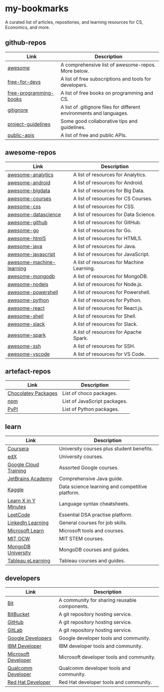 # my-bookmarks
A curated list of articles, repositories, and learning resources for CS, Economics, and more.


## github-repos
| Link | Description |
| -----|----- |
| [awesome](https://github.com/sindresorhus/awesome) | A comprehensive list of awesome-repos. More below. |
| [free-for-devs](https://github.com/ripienaar/free-for-dev/blob/master/README.md) | A list of free subscriptions and tools for developers. |
| [free-programming-books](https://github.com/EbookFoundation/free-programming-books/blob/master/free-programming-books.md) | A list of free books on programming and CS. |
| [gitignore](https://github.com/github/gitignore) | A list of .gitignore files for different environments and languages. |
| [project-guidelines](https://github.com/elsewhencode/project-guidelines) | Some good collaborative tips and guidelines. |
| [public-apis](https://github.com/public-apis/public-apis) | A list of free and public APIs. |


## awesome-repos
| Link | Description |
| ---- | ---- |
| [awesome-analytics](https://github.com/onurakpolat/awesome-analytics) | A list of resources for Analytics. |
| [awesome-android](https://github.com/JStumpp/awesome-android) | A list of resources for Android. |
| [awesome-bigdata](https://github.com/onurakpolat/awesome-bigdata) | A list of resources for Big Data. |
| [awesome-courses](https://github.com/prakhar1989/awesome-courses) | A list of resources for CS Courses. |
| [awesome-css](https://github.com/awesome-css-group/awesome-css) | A list of resources for CSS. |
| [awesome-datascience](https://github.com/academic/awesome-datascience) | A list of resources for Data Science. |
| [awesome-github](https://github.com/phillipadsmith/awesome-github) | A list of resources for GitHub. |
| [awesome-go](https://github.com/avelino/awesome-go) | A list of resources for Go. |
| [awesome-html5](https://github.com/diegocard/awesome-html5) | A list of resources for HTML5. |
| [awesome-java](https://github.com/akullpp/awesome-java) | A list of resources for Java. |
| [awesome-javascript](https://github.com/sorrycc/awesome-javascript) | A list of resources for JavaScript. |
| [awesome-machine-learning](https://github.com/josephmisiti/awesome-machine-learning) | A list of resources for Machine Learning. |
| [awesome-mongodb](https://github.com/ramnes/awesome-mongodb) | A list of resources for MongoDB. |
| [awesome-nodejs](https://github.com/sindresorhus/awesome-nodejs) | A list of resources for Node.js. |
| [awesome-powershell](https://github.com/janikvonrotz/awesome-powershell) | A list of resources for Powershell. |
| [awesome-python](https://github.com/vinta/awesome-python) | A list of resources for Python. |
| [awesome-react](https://github.com/enaqx/awesome-react) | A list of resources for React.js. |
| [awesome-shell](https://github.com/alebcay/awesome-shell) | A list of resources for Shell. |
| [awesome-slack](https://github.com/matiassingers/awesome-slack) | A list of resources for Slack. | 
| [awesome-spark](https://github.com/awesome-spark/awesome-spark) | A list of resources for Apache Spark. |
| [awesome-ssh](https://github.com/moul/awesome-ssh) | A list of resources for SSH. | 
| [awesome-vscode](https://github.com/viatsko/awesome-vscode) | A list of resources for VS Code. |


## artefact-repos
| Link | Description |
| ---- | ---- |
| [Chocolatey Packages](https://chocolatey.org/packages) | List of choco packages. |
| [npm](https://www.npmjs.com/) | List of JavaScript packages. |
| [PyPI](https://pypi.org/) | List of Python packages. |

## learn
| Link | Description |
| -----|----- |
| [Coursera](https://www.coursera.org/) | University courses plus student benefits. |
| [edX](https://edx.org/) | University courses. |
| [Google Cloud Training](https://cloud.google.com/training) | Assorted Google courses. |
| [JetBrains Academy](https://hyperskill.org/) | Comprehensive Java guide. |
| [Kaggle](https://www.kaggle.com/) | Data science learning and competitive platform. |
| [Learn X in Y Minutes](https://learnxinyminutes.com/) | Language syntax cheatsheets. |
| [LeetCode](https://leetcode.com/) | Essential DSA practise platform. |
| [LinkedIn Learning](https://linkedin.com/learning) | General courses for job skills. |
| [Microsoft Learn](https://docs.microsoft.com/en-us/learn/) | Microsoft tools and courses. |
| [MIT OCW](https://ocw.mit.edu/index.htm) | MIT STEM courses. |
| [MongoDB University](https://university.mongodb.com/) | MongoDB courses and guides. |
| [Tableau eLearning](https://elearning.tableau.com/) | Tableau courses and guides. |


## developers
| Link | Description |
| -----|----- |
| [Bit](https://bit.dev/) | A community for sharing reusable components. |
| [BitBucket](https://bitbucket.org/) | A git repository hosting service. |
| [GitHub](https://github.com) | A git repository hosting service. |
| [GitLab](https://gitlab.com/) | A git repository hosting service. |
| [Google Developers](https://developers.google.com/) | Google developer tools and community. |
| [IBM Developer](https://developer.ibm.com/) | IBM developer tools and community. |
| [Microsoft Developer](https://developer.microsoft.com/en-us/) | Microsoft developer tools and community. |
| [Qualcomm Developer](https://developer.qualcomm.com/) | Qualcomm developer tools and community. |
| [Red Hat Developer](https://developers.redhat.com/) | Red Hat developer tools and community. |
